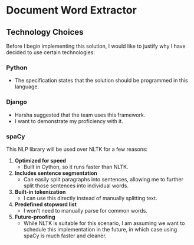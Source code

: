# Document Word Extractor

## Technology Choices
Before I begin implementing this solution, I would like to justify why I have decided to use certain technologies:

### Python
- The specification states that the solution should be programmed in this language.

### Django
- Harsha suggested that the team uses this framework.
- I want to demonstrate my proficiency with it.

### spaCy
This NLP library will be used over NLTK for a few reasons:

1. **Optimized for speed**  
   - Built in Cython, so it runs faster than NLTK.
2. **Includes sentence segmentation**  
   - Can easily split paragraphs into sentences, allowing me to further split those sentences into individual words.
3. **Built-in tokenization**  
   - I can use this directly instead of manually splitting text.
4. **Predefined stopword list**  
   - I won't need to manually parse for common words.
5. **Future-proofing**  
   - While NLTK is suitable for this scenario, I am assuming we want to schedule this implementation in the future, in which case using spaCy is much faster and cleaner.

